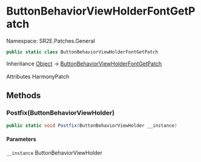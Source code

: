 # ButtonBehaviorViewHolderFontGetPatch

Namespace: SR2E.Patches.General

```csharp
public static class ButtonBehaviorViewHolderFontGetPatch
```

Inheritance [Object](https://docs.microsoft.com/en-us/dotnet/api/system.object) → [ButtonBehaviorViewHolderFontGetPatch](/docs/dev/api/sr2e/patches/general/buttonbehaviorviewholderfontgetpatch)<br></br>
Attributes HarmonyPatch

## Methods

### **Postfix(ButtonBehaviorViewHolder)**

```csharp
public static void Postfix(ButtonBehaviorViewHolder __instance)
```

#### Parameters

`__instance` ButtonBehaviorViewHolder<br></br>
